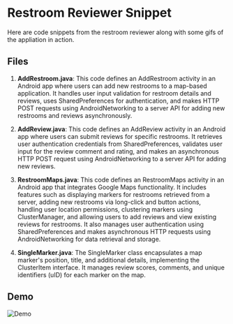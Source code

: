 # Restroom Reviewer Snippet

Here are code snippets from the restroom reviewer along with some gifs of the appliation in action.


## Files

1. **AddRestroom.java**: This code defines an AddRestroom activity in an Android app where users can add new restrooms to a map-based application. It handles user input validation for restroom details and reviews, uses SharedPreferences for authentication, and makes HTTP POST requests using AndroidNetworking to a server API for adding new restrooms and reviews asynchronously.
   
2. **AddReview.java**: This code defines an AddReview activity in an Android app where users can submit reviews for specific restrooms. It retrieves user authentication credentials from SharedPreferences, validates user input for the review comment and rating, and makes an asynchronous HTTP POST request using AndroidNetworking to a server API for adding new reviews.
   
3. **RestroomMaps.java**: This code defines an RestroomMaps activity in an Android app that integrates Google Maps functionality. It includes features such as displaying markers for restrooms retrieved from a server, adding new restrooms via long-click and button actions, handling user location permissions, clustering markers using ClusterManager, and allowing users to add reviews and view existing reviews for restrooms. It also manages user authentication using SharedPreferences and makes asynchronous HTTP requests using AndroidNetworking for data retrieval and storage.
   
4. **SingleMarker.java**: The SingleMarker class encapsulates a map marker's position, title, and additional details, implementing the ClusterItem interface. It manages review scores, comments, and unique identifiers (uID) for each marker on the map.


## Demo

![Demo](workingReviewer.gif)

